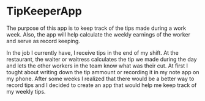 # TipKeeperApp

The purpose of this app is to keep track of the tips made during a work week. Also, the app will help calculate the
weekly earnings of the worker and serve as record keeping.

In the job I currently have, I receive tips in the end of my shift. At the restaurant, the waiter or waitress calculates the tip we made during the day and lets the other workers in the team know what was their cut. At first I tought about writing down the tip ammount or recording it in my note app on my phone. After some weeks I realized that there would be a better way to record tips and I decided to create an app that would help me keep track of my weekly tips.
